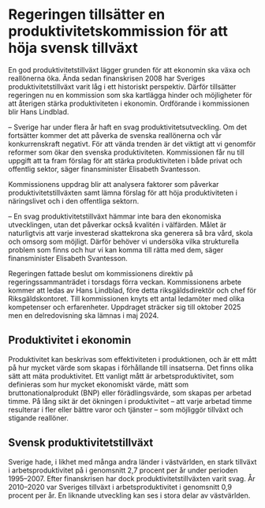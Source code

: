 # Regeringen tillsätter en produktivitetskommission för att höja svensk tillväxt

En god produktivitetstillväxt lägger grunden för att ekonomin ska växa och reallönerna öka. Ända sedan finanskrisen 2008 har Sveriges produktivitetstillväxt varit låg i ett historiskt perspektiv. Därför tillsätter regeringen nu en kommission som ska kartlägga hinder och möjligheter för att återigen stärka produktiviteten i ekonomin. Ordförande i kommissionen blir Hans Lindblad.

– Sverige har under flera år haft en svag produktivitetsutveckling. Om det fortsätter kommer det att påverka de svenska reallönerna och vår konkurrenskraft negativt. För att vända trenden är det viktigt att vi genomför reformer som ökar den svenska produktiviteten. Kommissionen får nu till uppgift att ta fram förslag för att stärka produktiviteten i både privat och offentlig sektor, säger finansminister Elisabeth Svantesson.

Kommissionens uppdrag blir att analysera faktorer som påverkar produktivitetstillväxten samt lämna förslag för att höja produktiviteten i näringslivet och i den offentliga sektorn.

– En svag produktivitetstillväxt hämmar inte bara den ekonomiska utvecklingen, utan det påverkar också kvalitén i välfärden. Målet är naturligtvis att varje investerad skattekrona ska generera så bra vård, skola och omsorg som möjligt. Därför behöver vi undersöka vilka strukturella problem som finns och hur vi kan komma till rätta med dem, säger finansminister Elisabeth Svantesson.

Regeringen fattade beslut om kommissionens direktiv på regeringssammanträdet i torsdags förra veckan. Kommissionens arbete kommer att ledas av Hans Lindblad, före detta riksgäldsdirektör och chef för Riksgäldskontoret. Till kommissionen knyts ett antal ledamöter med olika kompetenser och erfarenheter. Uppdraget sträcker sig till oktober 2025 men en delredovisning ska lämnas i maj 2024.

## Produktivitet i ekonomin

Produktivitet kan beskrivas som effektiviteten i produktionen, och är ett mått på hur mycket värde som skapas i förhållande till insatserna. Det finns olika sätt att mäta produktivitet. Ett vanligt mått är arbetsproduktivitet, som definieras som hur mycket ekonomiskt värde, mätt som bruttonationalprodukt (BNP) eller förädlingsvärde, som skapas per arbetad timme. På lång sikt är det ökningen i produktivitet – att varje arbetad timme resulterar i fler eller bättre varor och tjänster – som möjliggör tillväxt och stigande reallöner.

## Svensk produktivitetstillväxt

Sverige hade, i likhet med många andra länder i västvärlden, en stark tillväxt i arbetsproduktivitet på i genomsnitt 2,7 procent per år under perioden 1995–2007. Efter finanskrisen har dock produktivitetstillväxten varit svag. År 2010–2020 var Sveriges tillväxt i arbetsproduktivitet i genomsnitt 0,9 procent per år. En liknande utveckling kan ses i stora delar av västvärlden.
